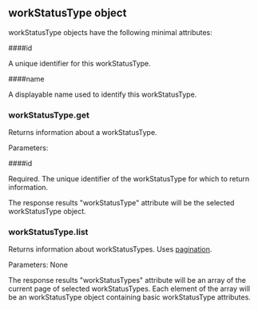 ## workStatusType object

workStatusType objects have the following minimal attributes:

####id

A unique identifier for this workStatusType.

####name

A displayable name used to identify this workStatusType.

### workStatusType.get

<script>tryit('workStatusType.get')</script> 

Returns information about a workStatusType.

Parameters:

####id

Required. The unique identifier of the workStatusType for which to return information.

The response results "workStatusType" attribute will be the selected workStatusType object.

### workStatusType.list

<script>tryit('workStatusType.list')</script> 

Returns information about workStatusTypes. Uses [pagination](#pagination).

Parameters: None

The response results "workStatusTypes" attribute will be an array of the current page of selected workStatusTypes. Each element of the array will be an workStatusType object containing basic workStatusType attributes.

